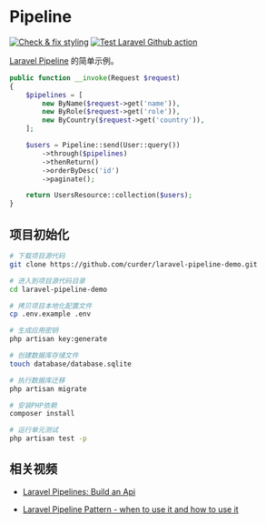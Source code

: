 # Pipeline

[![Check & fix styling](https://github.com/curder/laravel-pipeline-demo/actions/workflows/pint.yml/badge.svg?branch=master)](https://github.com/curder/laravel-pipeline-demo/actions/workflows/pint.yml)
[![Test Laravel Github action](https://github.com/curder/laravel-pipeline-demo/actions/workflows/run-test.yml/badge.svg?branch=master)](https://github.com/curder/laravel-pipeline-demo/actions/workflows/run-test.yml)

[Laravel Pipeline](https://laravel.com/docs/master/helpers#pipeline) 的简单示例。

```php
public function __invoke(Request $request)
{
    $pipelines = [
        new ByName($request->get('name')),
        new ByRole($request->get('role')),
        new ByCountry($request->get('country')),
    ];

    $users = Pipeline::send(User::query())
        ->through($pipelines)
        ->thenReturn()
        ->orderByDesc('id')
        ->paginate();

    return UsersResource::collection($users);
}
```

## 项目初始化

```bash
# 下载项目源代码
git clone https://github.com/curder/laravel-pipeline-demo.git

# 进入到项目源代码目录
cd laravel-pipeline-demo

# 拷贝项目本地化配置文件 
cp .env.example .env

# 生成应用密钥
php artisan key:generate

# 创建数据库存储文件
touch database/database.sqlite

# 执行数据库迁移
php artisan migrate

# 安装PHP依赖
composer install

# 运行单元测试 
php artisan test -p
```

## 相关视频

- [Laravel Pipelines: Build an Api](https://www.youtube.com/watch?v=1RzqbiGVH24)

- [Laravel Pipeline Pattern - when to use it and how to use it](https://www.youtube.com/watch?v=FByQN_d876c)
